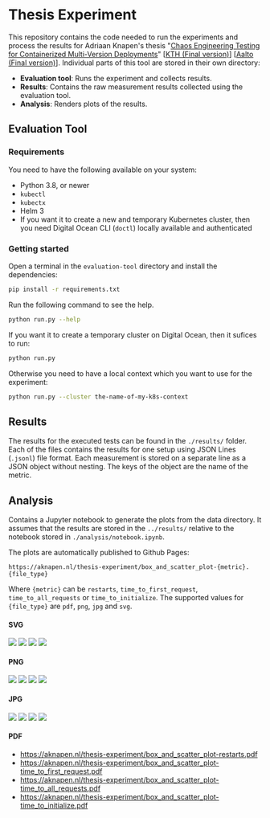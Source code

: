 # Thesis Experiment
This repository contains the code needed to run the experiments and process the results for Adriaan Knapen's thesis "[Chaos Engineering Testing for Containerized Multi-Version Deployments](https://www.overleaf.com/read/yxzbstvysmsf)" [[KTH (Final version)](https://urn.kb.se/resolve?urn=urn:nbn:se:kth:diva-291281)] [[Aalto (Final version)](https://aaltodoc.aalto.fi/handle/123456789/103124)]. Individual parts of this tool are stored in their own directory:

* **Evaluation tool**: Runs the experiment and collects results.
* **Results**: Contains the raw measurement results collected using the evaluation tool.
* **Analysis**: Renders plots of the results.

## Evaluation Tool

### Requirements

You need to have the following available on your system:
* Python 3.8, or newer
* `kubectl`
* `kubectx`
* Helm 3
* If you want it to create a new and temporary Kubernetes cluster, then you need Digital Ocean CLI (`doctl`) locally available and authenticated

### Getting started

Open a terminal in the `evaluation-tool` directory and install the dependencies:

```bash
pip install -r requirements.txt
```

Run the following command to see the help.

```bash
python run.py --help
```

If you want it to create a temporary cluster on Digital Ocean, then it sufices to run:
```bash
python run.py
```

Otherwise you need to have a local context which you want to use for the experiment:
```bash
python run.py --cluster the-name-of-my-k8s-context
```

## Results

The results for the executed tests can be found in the `./results/` folder. Each of the files contains the results for one setup using JSON Lines (`.jsonl`) file format. Each measurement is stored on a separate line as a JSON object without nesting. The keys of the object are the name of the metric.

## Analysis

Contains a Jupyter notebook to generate the plots from the data directory. It assumes that the results are stored in the `../results/` relative to the notebook stored in `./analysis/notebook.ipynb`.

The plots are automatically published to Github Pages:

`https://aknapen.nl/thesis-experiment/box_and_scatter_plot-{metric}.{file_type}`

Where `{metric}` can be `restarts`, `time_to_first_request`, `time_to_all_requests` or `time_to_initialize`. The supported values for `{file_type}` are `pdf`, `png`, `jpg` and `svg`.

#### SVG

[![](https://aknapen.nl/thesis-experiment/box_and_scatter_plot-restarts.svg)](https://aknapen.nl/thesis-experiment/box_and_scatter_plot-restarts.svg)
[![](https://aknapen.nl/thesis-experiment/box_and_scatter_plot-time_to_first_request.svg)](https://aknapen.nl/thesis-experiment/box_and_scatter_plot-time_to_first_request.svg)
[![](https://aknapen.nl/thesis-experiment/box_and_scatter_plot-time_to_all_requests.svg)](https://aknapen.nl/thesis-experiment/box_and_scatter_plot-time_to_all_requests.svg)
[![](https://aknapen.nl/thesis-experiment/box_and_scatter_plot-time_to_initialize.svg)](https://aknapen.nl/thesis-experiment/box_and_scatter_plot-time_to_initialize.svg)

#### PNG

[![](https://aknapen.nl/thesis-experiment/box_and_scatter_plot-restarts.png)](https://aknapen.nl/thesis-experiment/box_and_scatter_plot-restarts.png)
[![](https://aknapen.nl/thesis-experiment/box_and_scatter_plot-time_to_first_request.png)](https://aknapen.nl/thesis-experiment/box_and_scatter_plot-time_to_first_request.png)
[![](https://aknapen.nl/thesis-experiment/box_and_scatter_plot-time_to_all_requests.png)](https://aknapen.nl/thesis-experiment/box_and_scatter_plot-time_to_all_requests.png)
[![](https://aknapen.nl/thesis-experiment/box_and_scatter_plot-time_to_initialize.png)](https://aknapen.nl/thesis-experiment/box_and_scatter_plot-time_to_initialize.png)

#### JPG

[![](https://aknapen.nl/thesis-experiment/box_and_scatter_plot-restarts.jpg)](https://aknapen.nl/thesis-experiment/box_and_scatter_plot-restarts.jpg)
[![](https://aknapen.nl/thesis-experiment/box_and_scatter_plot-time_to_first_request.jpg)](https://aknapen.nl/thesis-experiment/box_and_scatter_plot-time_to_first_request.jpg)
[![](https://aknapen.nl/thesis-experiment/box_and_scatter_plot-time_to_all_requests.jpg)](https://aknapen.nl/thesis-experiment/box_and_scatter_plot-time_to_all_requests.jpg)
[![](https://aknapen.nl/thesis-experiment/box_and_scatter_plot-time_to_initialize.jpg)](https://aknapen.nl/thesis-experiment/box_and_scatter_plot-time_to_initialize.jpg)


#### PDF

* https://aknapen.nl/thesis-experiment/box_and_scatter_plot-restarts.pdf
* https://aknapen.nl/thesis-experiment/box_and_scatter_plot-time_to_first_request.pdf
* https://aknapen.nl/thesis-experiment/box_and_scatter_plot-time_to_all_requests.pdf
* https://aknapen.nl/thesis-experiment/box_and_scatter_plot-time_to_initialize.pdf
